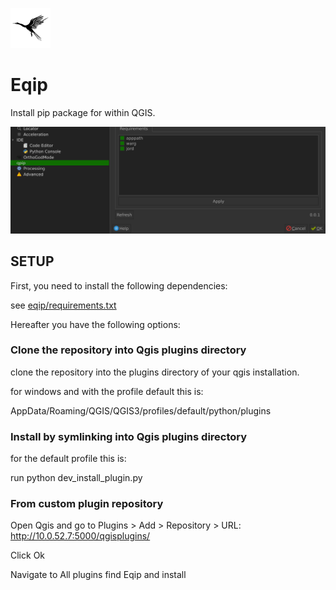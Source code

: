 ![icon](icon.png)

# Eqip

Install pip package for within QGIS.

![demo](images/demo.png)


## SETUP

First, you need to install the following dependencies:

see [eqip/requirements.txt](eqip/requirements.txt)

Hereafter you have the following options:

### Clone the repository into Qgis plugins directory

clone the repository into the plugins directory of your qgis installation.

for windows and with the profile default this is:

AppData/Roaming/QGIS/QGIS3/profiles/default/python/plugins


### Install by symlinking into Qgis plugins directory

for the default profile this is:

run python dev_install_plugin.py


### From custom plugin repository

Open Qgis and go to Plugins > Add > Repository > URL: http://10.0.52.7:5000/qgisplugins/

Click Ok

Navigate to All plugins find Eqip and install 